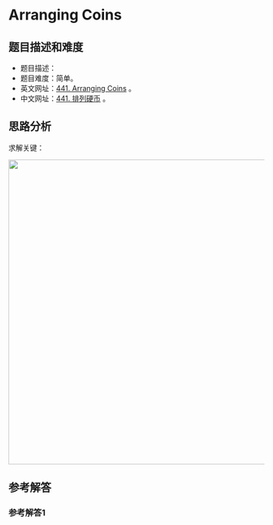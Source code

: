 # Arranging Coins

## 题目描述和难度
+ 题目描述：
+ 题目难度：简单。
+ 英文网址：[441. Arranging Coins](https://leetcode.com/problems/arranging-coins/description/)  。
+ 中文网址：[441. 排列硬币](https://leetcode-cn.com/problems/arranging-coins/description/)  。
## 思路分析
求解关键：

<img src="https://liweiwei1419.github.io/images/leetcode-solution/" width="600">

## 参考解答
### 参考解答1

```java

```